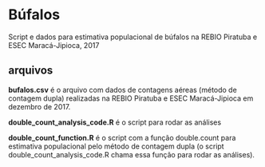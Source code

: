 # Búfalos

Script e dados para estimativa populacional de búfalos na REBIO Piratuba e ESEC Maracá-Jipioca, 2017 

## arquivos

**bufalos.csv** é o arquivo com dados de contagens aéreas (método de contagem dupla) realizadas na REBIO Piratuba e ESEC Maracá-Jipioca em dezembro de 2017.

**double_count_analysis_code.R** é o script para rodar as análises

**double_count_function.R** é o script com a função double.count para estimativa populacional pelo método de contagem dupla (o script double_count_analysis_code.R chama essa função para rodar as análises).
